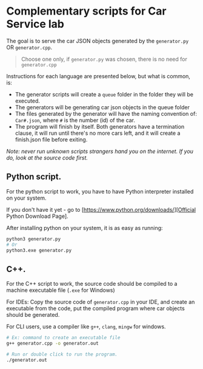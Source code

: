 # Complementary scripts for Car Service lab

The goal is to serve the car JSON objects generated by the `generator.py` OR `generator.cpp`.

> Choose one only, if `generator.py` was chosen, there is no need for `generator.cpp`

Instructions for each language are presented below, but what is common, is:

- The generator scripts will create a `queue` folder in the folder they will be executed.
- The generators will be generating car json objects in the queue folder
- The files generated by the generator will have the naming convention of: `Car#.json`, where `#` is the number (id) of the car.
- The program will finish by itself. Both generators have a termination clause, it will run until there's no more cars left, and it will create a finish.json file before exiting.

*Note: never run unknown scripts strangers hand you on the internet. If you do, look at the source code first.*

## Python script.

For the python script to work, you have to have Python interpreter installed on your system.

If you don't have it yet - go to [https://www.python.org/downloads/][Official Python Download Page].

After installing python on your system, it is as easy as running:

```bash
python3 generator.py
# Or
python3.exe generator.py
```

## C++.

For the C++ script to work, the source code should be compiled to a machine executable file (`.exe` for Windows)

For IDEs: Copy the source code of `generator.cpp` in your IDE, and create an executable from the code, put the compiled program where car objects should be generated.

For CLI users, use a compiler like `g++`, `clang`, `mingw` for windows.

```bash
# Ex: command to create an executable file
g++ generator.cpp -o generator.out

# Run or double click to run the program.
./generator.out

```

